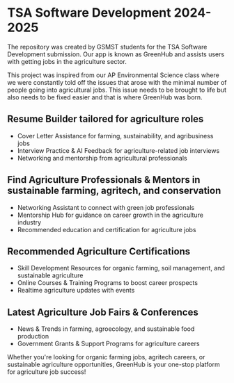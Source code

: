 # TSA Software Development 2024-2025
The repository was created by GSMST students for the TSA Software Development submission. Our app is known as GreenHub and assists users with getting jobs in the agriculture sector.

This project was inspired from our AP Environmental Science class where we were constantly told off the issues that arose with the minimal number of people going into agricultural jobs. This issue needs to be brought to life but also needs to be fixed easier and that is where GreenHub was born.

## Resume Builder tailored for agriculture roles
- Cover Letter Assistance for farming, sustainability, and agribusiness jobs
- Interview Practice & AI Feedback for agriculture-related job interviews
- Networking and mentorship from agricultural professionals

## Find Agriculture Professionals & Mentors in sustainable farming, agritech, and conservation
- Networking Assistant to connect with green job professionals
- Mentorship Hub for guidance on career growth in the agriculture industry
- Recommended education and certification for agriculture jobs

## Recommended Agriculture Certifications
- Skill Development Resources for organic farming, soil management, and sustainable agriculture
- Online Courses & Training Programs to boost career prospects
- Realtime agriculture updates with events

## Latest Agriculture Job Fairs & Conferences
- News & Trends in farming, agroecology, and sustainable food production
- Government Grants & Support Programs for agriculture careers

Whether you're looking for organic farming jobs, agritech careers, or sustainable agriculture opportunities, GreenHub is your one-stop platform for agriculture job success! 
